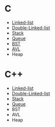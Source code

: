 # C

- [Linked-list](https://github.com/zjimf/DataStructure/tree/master/C/linked-list)
- [Double-Linked-list](https://github.com/zjimf/DataStructureAlgorithm/tree/master/C/double-linked-list)
- [Stack](https://github.com/zjimf/DataStructure/tree/master/C/Stack)
- [Queue](https://github.com/zjimf/DataStructure/tree/master/C/Queue)
- [BST](https://github.com/zjimf/DataStructure/tree/master/C/BST)
- [AVL](https://github.com/zjimf/DataStructure/tree/master/C/AVL)
- Heap

# C++

- [Linked-list](https://github.com/zjimf/DataStructure/tree/master/C++/linked-list)
- [Double-Linked-list](https://github.com/zjimf/DataStructure/tree/master/C++/double-linked-list)
- [Stack](https://github.com/zjimf/DataStructure/tree/master/C++/Stack)
- [Queue](https://github.com/zjimf/DataStructure/tree/master/C++/Queue)
- BST
- AVL
- Heap
